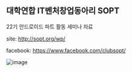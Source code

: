 ## 대학연합 IT벤처창업동아리 SOPT
22기 안드로이드 파트 활동 세미나 자료

site: http://sopt.org/wp/

facebook: https://www.facebook.com/clubsopt/

![image](https://user-images.githubusercontent.com/38368820/46185728-2d35d680-c316-11e8-8a5b-5bea51302565.png)
